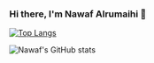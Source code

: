 ### Hi there, I'm Nawaf Alrumaihi 👋

[![Top Langs](https://github-readme-stats.vercel.app/api/top-langs/?username=nawafalrumaihi&layout=compact)](https://github.com/nawafalrumaihi/github-readme-stats)

![Nawaf's GitHub stats](https://github-readme-stats.vercel.app/api?username=nawafalrumaihi&show_icons=true&theme=transparent)


<!--
**nawafalrumaihi/nawafalrumaihi** is a ✨ _special_ ✨ repository because its `README.md` (this file) appears on your GitHub profile.

🌱 I’m currently learning Python, R, C#

